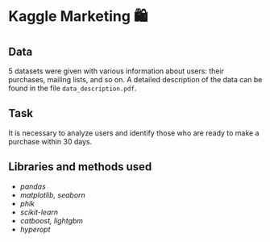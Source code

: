 # Kaggle Marketing 🛍️

## Data

5 datasets were given with various information about users: their purchases, mailing lists, and so on. A detailed description of the data can be found in the file `data_description.pdf`.

## Task

It is necessary to analyze users and identify those who are ready to make a purchase within 30 days.

## Libraries and methods used

- *pandas*
- *matplotlib, seaborn*
- *phik*
- *scikit-learn*
- *catboost, lightgbm*
- *hyperopt*
